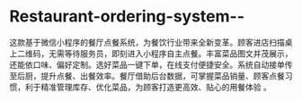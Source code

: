 # Restaurant-ordering-system--
这款基于微信小程序的餐厅点餐系统，为餐饮行业带来全新变革。顾客进店扫描桌上二维码，无需等待服务员，即刻进入小程序自主点餐。丰富菜品图文并茂展示，还能依口味、偏好定制。选好菜品一键下单，在线支付便捷安全。系统自动接单传至后厨，提升点餐、出餐效率。餐厅借助后台数据，可掌握菜品销量、顾客点餐习惯，利于精准管理库存、优化菜品，为顾客打造更高效、贴心的用餐体验 。 

